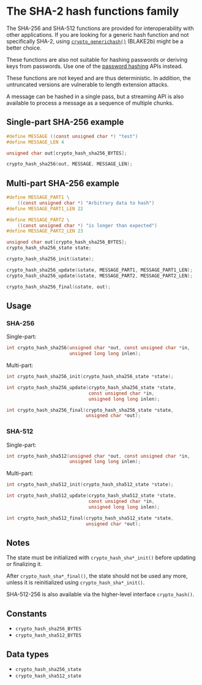 # The SHA-2 hash functions family

The SHA-256 and SHA-512 functions are provided for interoperability with other applications. If you are looking for a generic hash function and not specifically SHA-2, using [`crypto_generichash()`](../hashing/generic_hashing.md) (BLAKE2b) might be a better choice.

These functions are also not suitable for hashing passwords or deriving keys from passwords. Use one of the [password hashing](../password_hashing/README.md) APIs instead.

These functions are not keyed and are thus deterministic. In addition, the untruncated versions are vulnerable to length extension attacks.

A message can be hashed in a single pass, but a streaming API is also available to process a message as a sequence of multiple chunks.

## Single-part SHA-256 example

``` c
#define MESSAGE ((const unsigned char *) "test")
#define MESSAGE_LEN 4

unsigned char out[crypto_hash_sha256_BYTES];

crypto_hash_sha256(out, MESSAGE, MESSAGE_LEN);
```

## Multi-part SHA-256 example

``` c
#define MESSAGE_PART1 \
    ((const unsigned char *) "Arbitrary data to hash")
#define MESSAGE_PART1_LEN 22

#define MESSAGE_PART2 \
    ((const unsigned char *) "is longer than expected")
#define MESSAGE_PART2_LEN 23

unsigned char out[crypto_hash_sha256_BYTES];
crypto_hash_sha256_state state;

crypto_hash_sha256_init(&state);

crypto_hash_sha256_update(&state, MESSAGE_PART1, MESSAGE_PART1_LEN);
crypto_hash_sha256_update(&state, MESSAGE_PART2, MESSAGE_PART2_LEN);

crypto_hash_sha256_final(&state, out);
```

## Usage

### SHA-256

Single-part:

``` c
int crypto_hash_sha256(unsigned char *out, const unsigned char *in,
                       unsigned long long inlen);
```

Multi-part:

``` c
int crypto_hash_sha256_init(crypto_hash_sha256_state *state);

int crypto_hash_sha256_update(crypto_hash_sha256_state *state,
                              const unsigned char *in,
                              unsigned long long inlen);

int crypto_hash_sha256_final(crypto_hash_sha256_state *state,
                             unsigned char *out);
```

### SHA-512

Single-part:

``` c
int crypto_hash_sha512(unsigned char *out, const unsigned char *in,
                       unsigned long long inlen);
```

Multi-part:

``` c
int crypto_hash_sha512_init(crypto_hash_sha512_state *state);

int crypto_hash_sha512_update(crypto_hash_sha512_state *state,
                              const unsigned char *in,
                              unsigned long long inlen);

int crypto_hash_sha512_final(crypto_hash_sha512_state *state,
                             unsigned char *out);
```

## Notes

The state must be initialized with `crypto_hash_sha*_init()` before updating or finalizing it.

After `crypto_hash_sha*_final()`, the state should not be used any more, unless it is reinitialized using `crypto_hash_sha*_init()`.

SHA-512-256 is also available via the higher-level interface `crypto_hash()`.

## Constants

  - `crypto_hash_sha256_BYTES`
  - `crypto_hash_sha512_BYTES`

## Data types

  - `crypto_hash_sha256_state`
  - `crypto_hash_sha512_state`
